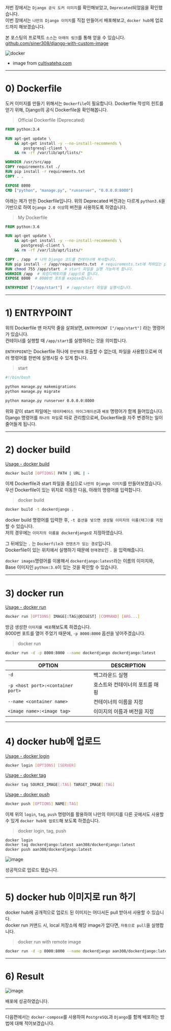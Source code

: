 저번 장에서는 `Django 공식 도커 이미지`를 확인해보았고, `Deprecated`되었음을 확인했습니다.<br>
이번 장에서는 `나만의 Django 이미지`를 직접 만들어서 배포해보고, `docker hub`에 업로드까지 해보겠습니다.<br>

본 포스팅의 프로젝트 `소스`는 `아래의 링크`를 통해 얻을 수 있습니다.<br>
[github.com/siner308/django-with-custom-image](https://github.com/siner308/django-with-custom-image)

![docker](https://user-images.githubusercontent.com/34048253/53354047-5a3ff100-3969-11e9-8404-a99701c0f35a.jpg)

- image from [cultivatehq.com](https://cultivatehq.com/posts/docker/)

---

# 0) Dockerfile

도커 이미지를 만들기 위해서는 `Dockerfile`이 필요합니다.
Dockerfile 작성의 힌트를 얻기 위해, Django의 공식 Dockerfile을 확인해봅니다.

>Official Dockerfile (Deprecated)

```dockerfile
FROM python:3.4

RUN apt-get update \
    && apt-get install -y --no-install-recommends \
        postgresql-client \
    && rm -rf /var/lib/apt/lists/*

WORKDIR /usr/src/app
COPY requirements.txt ./
RUN pip install -r requirements.txt
COPY . .

EXPOSE 8000
CMD ["python", "manage.py", "runserver", "0.0.0.0:8000"]
```

아래는 제가 만든 Dockerfile입니다.
위의 Deprecated 버전과는 다르게 `python3.6`을 기반으로 하여 `Django 2.0 이상`의 버전을 사용하도록 하였습니다.

>My Dockerfile

```dockerfile
FROM python:3.6

RUN apt-get update \
    && apt-get install -y --no-install-recommends \
       postgresql-client \
    && rm -rf /var/lib/apt/lists/*

COPY . /app  # 나의 Django 코드를 컨테이너에 복사합니다.
RUN pip install -r /app/requirements.txt  # requirements.txt에 적혀있는 pip 패키지들을 설치합니다.
RUN chmod 755 /app/start  # start 파일을 실행 가능하게 합니다.
WORKDIR /app  # 워킹디렉토리를 /app으로 합니다.
EXPOSE 8000  # 8000번 포트를 expose합니다.

ENTRYPOINT ["/app/start"]  # /app/start 파일을 실행시킵니다.
```

---

# 1) ENTRYPOINT 

위의 Dockerfile 맨 마지막 줄을 살펴보면, `ENTRYPOINT ["/app/start"]` 라는 명령어가 있습니다.<br>
컨테이너를 실행할 때 `/app/start`를 실행하라는 것을 의미합니다.

`ENTRYPOINT`는 Dockerfile 하나에 `한번밖에` 호출할 수 없는데, 파일을 사용함으로써 여러 명령어를 한번에 실행시킬 수 있게 합니다.

>start

```bash
#!/bin/bash

python manage.py makemigrations
python manage.py migrate

python manage.py runserver 0.0.0.0:8000
```

위와 같이 start 파일에는 `데이터베이스 마이그레이션`과 `배포` 명령어가 함께 들어있습니다.<br>
Django 명령어를 `하나의 파일`로 따로 관리함으로써, Dockerfile을 자주 변경하는 일이 줄어들게 됩니다.

---

# 2) docker build

[Usage - docker build](https://docs.docker.com/engine/reference/commandline/build/)
```bash
docker build [OPTIONS] PATH | URL | -
```

이제 Dockerfile과 start 파일을 중심으로 `나만의 Django 이미지`를 만들어보겠습니다.<br>
우선 Dockerfile이 있는 위치로 이동한 다음, 아래의 명령어를 입력합니다.

>docker build

```bash
docker build -t dockerdjango .
```

docker build 명령어를 입력한 후, `-t 옵션을 넣으면 생성될 이미지의 이름(태그)를 지정`할 수 있습니다.<br>
저의 경우에는 `이미지의 이름을 dockerdjango로` 지정하였습니다.

그 뒤에있는 `.` 는 `Dockerfile과 컨텐츠가 있는 경로`입니다.<br>
Dockerfile이 있는 위치에서 실행하기 때문에 `현재경로`인 `.` 을 입력해줍니다.

<script id="asciicast-VX34izwYhqKwOEzTzFXntgmgo" src="https://asciinema.org/a/VX34izwYhqKwOEzTzFXntgmgo.js" async></script>

`docker images`명령어를 이용해서 `dockerdjango:latest`라는 이름의 이미지와,<br>
Base 이미지인 `python:3.6`이 있는 것을 확인할 수 있습니다.

---

# 3) docker run

[Usage - docker run](https://docs.docker.com/engine/reference/run/)
```bash
docker run [OPTIONS] IMAGE[:TAG|@DIGEST] [COMMAND] [ARG...]
```

방금 생성한 `이미지를 배포`해보도록 하겠습니다.<br>
8000번 포트를 열어 주었기 때문에, `-p 8000:8000` 옵션을 넣어주겠습니다.

>docker run

```bash
docker run -d -p 8000:8000 --name dockerdjango dockerdjango:latest
```

| OPTION | DESCRIPTION |
| ------ | ------ |
| `-d` | 백그라운드 실행 |
| `-p <host port>:<container port>` | 호스트와 컨테이너의 포트를 매핑 |
| `--name <container name>` | 컨테이너의 이름을 지정 |
| `<image name>:<image tag>` | 이미지의 이름과 버전을 지정 |

<script id="asciicast-PHZPC1hTMJut3AJiK8Ye8OvcI" src="https://asciinema.org/a/PHZPC1hTMJut3AJiK8Ye8OvcI.js" async></script>

---

# 4) docker hub에 업로드

[Usage - docker login](https://docs.docker.com/engine/reference/commandline/login/)
```bash
docker login [OPTIONS] [SERVER]
```

[Usage - docker tag](https://docs.docker.com/engine/reference/commandline/tag/)
```bash
docker tag SOURCE_IMAGE[:TAG] TARGET_IMAGE[:TAG]
```

[Usage - docker push](https://docs.docker.com/engine/reference/commandline/push/)
```bash
docker push [OPTIONS] NAME[:TAG]
```

이제 위의 `login`, `tag`, `push` 명령어를 활용하여 나만의 이미지를 다른 곳에서도 사용할 수 있게 `docker hub에 업로드`해 보도록 하겠습니다.

>docker login, tag, push

```bash
docker login
docker tag dockerdjango:latest aan308/dockerdjango:latest
docker push aan308/dockerdjango:latest
```

<script id="asciicast-hQtMYcSk9EZ5hIYQSbssXh8pq" src="https://asciinema.org/a/hQtMYcSk9EZ5hIYQSbssXh8pq.js" async></script>

![image](https://user-images.githubusercontent.com/34048253/53351892-32e72500-3965-11e9-9487-8193219a0dc1.png)

성공적으로 업로드 됐습니다.

---

# 5) docker hub 이미지로 run 하기

docker hub에 공개적으로 업로드 된 이미지는 어디서든 pull 받아서 사용할 수 있습니다.<br>
docker run 커맨드 시, local 저장소에 해당 image가 없다면, `자동으로 pull`을 실행합니다.

>docker run with remote image

```bash
docker run -d -p 8000:8000 --name dockerdjango aan308/dockerdjango:latest
```

<script id="asciicast-OlzBqtf4VPdw87Q0Md28Kfcsd" src="https://asciinema.org/a/OlzBqtf4VPdw87Q0Md28Kfcsd.js" async></script>

---

# 6) Result

![image](https://user-images.githubusercontent.com/34048253/52423832-3b092d00-2b3c-11e9-8e67-24ddc3a7d0e1.png)

배포에 성공하였습니다.

---

다음편에서는 `docker-compose`를 사용하여 `PostgreSQL`과 `Django`를 함께 배포하는 방법에 대해 적어보겠습니다.
